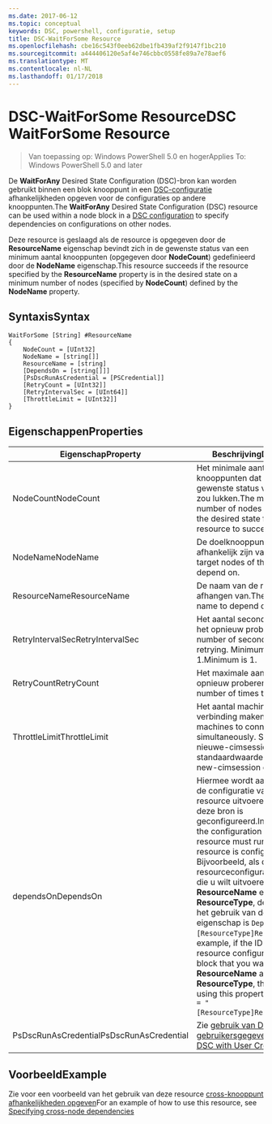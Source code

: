 ```yaml
---
ms.date: 2017-06-12
ms.topic: conceptual
keywords: DSC, powershell, configuratie, setup
title: DSC-WaitForSome Resource
ms.openlocfilehash: cbe16c543f0eeb62dbe1fb439af2f9147f1bc210
ms.sourcegitcommit: a444406120e5af4e746cbbc0558fe89a7e78aef6
ms.translationtype: MT
ms.contentlocale: nl-NL
ms.lasthandoff: 01/17/2018
---
```

# <a name="dsc-waitforsome-resource"></a><span data-ttu-id="ae2bb-103">DSC-WaitForSome Resource</span><span class="sxs-lookup"><span data-stu-id="ae2bb-103">DSC WaitForSome Resource</span></span>

> <span data-ttu-id="ae2bb-104">Van toepassing op: Windows PowerShell 5.0 en hoger</span><span class="sxs-lookup"><span data-stu-id="ae2bb-104">Applies To: Windows PowerShell 5.0 and later</span></span>

<span data-ttu-id="ae2bb-105">De **WaitForAny** Desired State Configuration (DSC)-bron kan worden gebruikt binnen een blok knooppunt in een [DSC-configuratie](configurations.md) afhankelijkheden opgeven voor de configuraties op andere knooppunten.</span><span class="sxs-lookup"><span data-stu-id="ae2bb-105">The **WaitForAny** Desired State Configuration (DSC) resource can be used within a node block in a [DSC configuration](configurations.md) to specify dependencies on configurations on other nodes.</span></span>

<span data-ttu-id="ae2bb-106">Deze resource is geslaagd als de resource is opgegeven door de **ResourceName** eigenschap bevindt zich in de gewenste status van een minimum aantal knooppunten (opgegeven door **NodeCount**) gedefinieerd door de **NodeName**  eigenschap.</span><span class="sxs-lookup"><span data-stu-id="ae2bb-106">This resource succeeds if the resource specified by the **ResourceName** property is in the desired state on a minimum number of nodes (specified by **NodeCount**) defined by the **NodeName** property.</span></span> 


## <a name="syntax"></a><span data-ttu-id="ae2bb-107">Syntaxis</span><span class="sxs-lookup"><span data-stu-id="ae2bb-107">Syntax</span></span>

```
WaitForSome [String] #ResourceName
{
    NodeCount = [UInt32]
    NodeName = [string[]]
    ResourceName = [string]
    [DependsOn = [string[]]]
    [PsDscRunAsCredential = [PSCredential]]
    [RetryCount = [UInt32]]
    [RetryIntervalSec = [UInt64]]
    [ThrottleLimit = [UInt32]]
}
```

## <a name="properties"></a><span data-ttu-id="ae2bb-108">Eigenschappen</span><span class="sxs-lookup"><span data-stu-id="ae2bb-108">Properties</span></span>

|  <span data-ttu-id="ae2bb-109">Eigenschap</span><span class="sxs-lookup"><span data-stu-id="ae2bb-109">Property</span></span>  |  <span data-ttu-id="ae2bb-110">Beschrijving</span><span class="sxs-lookup"><span data-stu-id="ae2bb-110">Description</span></span>   | 
|---|---| 
| <span data-ttu-id="ae2bb-111">NodeCount</span><span class="sxs-lookup"><span data-stu-id="ae2bb-111">NodeCount</span></span>| <span data-ttu-id="ae2bb-112">Het minimale aantal knooppunten dat moet zich in de gewenste status voor deze bron zou lukken.</span><span class="sxs-lookup"><span data-stu-id="ae2bb-112">The minimum number of nodes that must be in the desired state for this resource to succeed.</span></span>|
| <span data-ttu-id="ae2bb-113">NodeName</span><span class="sxs-lookup"><span data-stu-id="ae2bb-113">NodeName</span></span>| <span data-ttu-id="ae2bb-114">De doelknooppunten van afhankelijk zijn van de bron.</span><span class="sxs-lookup"><span data-stu-id="ae2bb-114">The target nodes of the resource to depend on.</span></span>| 
| <span data-ttu-id="ae2bb-115">ResourceName</span><span class="sxs-lookup"><span data-stu-id="ae2bb-115">ResourceName</span></span>| <span data-ttu-id="ae2bb-116">De naam van de resource afhangen van.</span><span class="sxs-lookup"><span data-stu-id="ae2bb-116">The resource name to depend on.</span></span>| 
| <span data-ttu-id="ae2bb-117">RetryIntervalSec</span><span class="sxs-lookup"><span data-stu-id="ae2bb-117">RetryIntervalSec</span></span>| <span data-ttu-id="ae2bb-118">Het aantal seconden alvorens het opnieuw proberen.</span><span class="sxs-lookup"><span data-stu-id="ae2bb-118">The number of seconds before retrying.</span></span> <span data-ttu-id="ae2bb-119">Minimumwaarde is 1.</span><span class="sxs-lookup"><span data-stu-id="ae2bb-119">Minimum is 1.</span></span>| 
| <span data-ttu-id="ae2bb-120">RetryCount</span><span class="sxs-lookup"><span data-stu-id="ae2bb-120">RetryCount</span></span>| <span data-ttu-id="ae2bb-121">Het maximale aantal keren opnieuw proberen.</span><span class="sxs-lookup"><span data-stu-id="ae2bb-121">The maximum number of times to retry.</span></span>| 
| <span data-ttu-id="ae2bb-122">ThrottleLimit</span><span class="sxs-lookup"><span data-stu-id="ae2bb-122">ThrottleLimit</span></span>| <span data-ttu-id="ae2bb-123">Het aantal machines tegelijk verbinding maken.</span><span class="sxs-lookup"><span data-stu-id="ae2bb-123">Number of machines to connect simultaneously.</span></span> <span data-ttu-id="ae2bb-124">Standaard is de nieuwe-cimsession standaardwaarde.</span><span class="sxs-lookup"><span data-stu-id="ae2bb-124">Default is new-cimsession default.</span></span>| 
| <span data-ttu-id="ae2bb-125">dependsOn</span><span class="sxs-lookup"><span data-stu-id="ae2bb-125">DependsOn</span></span> | <span data-ttu-id="ae2bb-126">Hiermee wordt aangegeven dat de configuratie van een andere resource uitvoeren moet voordat deze bron is geconfigureerd.</span><span class="sxs-lookup"><span data-stu-id="ae2bb-126">Indicates that the configuration of another resource must run before this resource is configured.</span></span> <span data-ttu-id="ae2bb-127">Bijvoorbeeld, als de ID van de resourceconfiguratie scriptblok die u wilt uitvoeren eerst is __ResourceName__ en het type __ResourceType__, de syntaxis voor het gebruik van deze eigenschap is `DependsOn = "[ResourceType]ResourceName"`.</span><span class="sxs-lookup"><span data-stu-id="ae2bb-127">For example, if the ID of the resource configuration script block that you want to run first is __ResourceName__ and its type is __ResourceType__, the syntax for using this property is `DependsOn = "[ResourceType]ResourceName"`.</span></span>|
| <span data-ttu-id="ae2bb-128">PsDscRunAsCredential</span><span class="sxs-lookup"><span data-stu-id="ae2bb-128">PsDscRunAsCredential</span></span> | <span data-ttu-id="ae2bb-129">Zie [gebruik van DSC met gebruikersgegevens](https://docs.microsoft.com/en-us/powershell/dsc/runasuser)</span><span class="sxs-lookup"><span data-stu-id="ae2bb-129">See [Using DSC with User Credentials](https://docs.microsoft.com/en-us/powershell/dsc/runasuser)</span></span> |


## <a name="example"></a><span data-ttu-id="ae2bb-130">Voorbeeld</span><span class="sxs-lookup"><span data-stu-id="ae2bb-130">Example</span></span>

<span data-ttu-id="ae2bb-131">Zie voor een voorbeeld van het gebruik van deze resource [cross-knooppunt afhankelijkheden opgeven](crossNodeDependencies.md)</span><span class="sxs-lookup"><span data-stu-id="ae2bb-131">For an example of how to use this resource, see [Specifying cross-node dependencies](crossNodeDependencies.md)</span></span>


